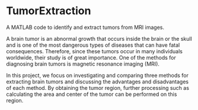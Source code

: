 # TumorExtraction
A MATLAB code to identify and extract tumors from MRI images.

A brain tumor is an abnormal growth that occurs inside the brain or the skull and is one of the most dangerous types of diseases that can have fatal consequences. 
Therefore, since these tumors occur in many individuals worldwide, their study is of great importance. One of the methods for diagnosing brain tumors is magnetic resonance imaging (MRI). 

In this project, we focus on investigating and comparing three methods for extracting brain tumors and discussing the advantages and disadvantages of each method. 
By obtaining the tumor region, further processing such as calculating the area and center of the tumor can be performed on this region.
